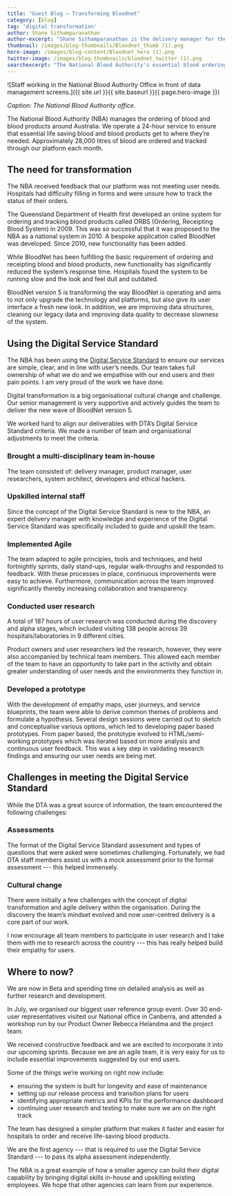 ```yaml
---
title: "Guest Blog — Transforming Bloodnet"
category: [blog]
tag: 'digital transformation'
author: Shane Sithamparanathan
author-excerpt: "Shane Sithamparanathan is the delivery manager for the BloodNet program."
thumbnail: /images/blog-thumbnails/Bloodnet_thumb (1).png
hero-image: /images/blog-content/Bloodnet_hero (1).png
twitter-image: /images/blog-thumbnails/bloodnet_twitter (1).png
searchexcerpt: "The National Blood Authority's essential blood ordering service is transforming its digital platform. Delivery manager Shane Sithamparanathan talks about how they successfully passed their alpha assessment and are full steam ahead in beta."
---
```


![Staff working in the National Blood Authority Office in front of data management screens.]({{ site.url }}{{ site.baseurl }}{{ page.hero-image }})

*Caption: The National Blood Authority office.*

The National Blood Authority (NBA) manages the ordering of blood and blood products around Australia. We operate a 24-hour service to ensure that essential life saving blood and blood products get to where they’re needed. Approximately 28,000 litres of blood are ordered and tracked through our platform each month.

## The need for transformation

The NBA received feedback that our platform was not meeting user needs. Hospitals had difficulty filling in forms and were unsure how to track the status of their orders.

The Queensland Department of Health first developed an online system for ordering and tracking blood products called ORBS (Ordering, Receipting Blood System) in 2009. This was so successful that it was proposed to the NBA as a national system in 2010. A bespoke application called BloodNet was developed. Since 2010, new functionality has been added.

While BloodNet has been fulfilling the basic requirement of ordering and receipting blood and blood products, new functionality has significantly reduced the system’s response time. Hospitals found the system to be running slow and the look and feel dull and outdated.

BloodNet version 5 is transforming the way BloodNet is operating and aims to not only upgrade the technology and platforms, but also give its user interface a fresh new look.  In addition, we are improving data structures, cleaning our legacy data and improving data quality to decrease slowness of the system.  

## Using the Digital Service Standard

The NBA has been using the [Digital Service Standard](https://www.dta.gov.au/standard/) to ensure our services are simple, clear, and in line with user’s needs. Our team takes full ownership of what we do and we empathise with our end users and their pain points. I am very proud of the work we have done.

Digital transformation is a big organisational cultural change and challenge. Our senior management is very supportive and actively guides the team to deliver the new wave of BloodNet version 5.

We worked hard to align our deliverables with DTA’s Digital Service Standard criteria. We made a number of team and organisational adjustments to meet the criteria.

### Brought a multi-disciplinary team in-house

The team consisted of: delivery manager, product manager, user researchers, system architect, developers and ethical hackers.

### Upskilled internal staff

Since the concept of the Digital Service Standard is new to the NBA, an expert delivery manager with knowledge and experience of the Digital Service Standard was specifically included to guide and upskill the team.

### Implemented Agile

The team adapted to agile principles, tools and techniques, and held fortnightly sprints, daily stand-ups, regular walk-throughs and responded to feedback. With these processes in place, continuous improvements were easy to achieve. Furthermore, communication across the team improved significantly thereby increasing collaboration and transparency.

### Conducted user research

A total of 187 hours of user research was conducted during the discovery and alpha stages, which included visiting 138 people across 39 hospitals/laboratories in 9 different cities.  

Product owners and user researchers led the research, however, they were also accompanied by technical team members. This allowed each member of the team to have an opportunity to take part in the activity and obtain greater understanding of user needs and the environments they function in.

### Developed a prototype

With the development of empathy maps, user journeys, and service blueprints, the team were able to derive common themes of problems and formulate a hypothesis. Several design sessions were carried out to sketch and conceptualise various options, which led to developing paper based prototypes. From paper based, the prototype evolved to HTML/semi-working prototypes which was iterated based on more analysis and continuous user feedback. This was a key step in validating research findings and ensuring our user needs are being met.

## Challenges in meeting the Digital Service Standard

While the DTA was a great source of information, the team encountered the following challenges:

### Assessments

The format of the Digital Service Standard assessment and types of questions that were asked were sometimes challenging. Fortunately, we had DTA staff members assist us with a mock assessment prior to the formal assessment --- this helped immensely.

### Cultural change

There were initially a few challenges with the concept of digital transformation and agile delivery within the organisation. During the discovery the team’s mindset evolved and now user-centred delivery is a core part of our work.

I now encourage all team members to participate in user research and I take them with me to research across the country --- this has really helped build their empathy for users.

## Where to now?

We are now in Beta and spending time on detailed analysis as well as further research and development.

In July, we organised our biggest user reference group event. Over 30 end-user representatives visited our National office in Canberra, and attended a workshop run by our Product Owner Rebecca Helandma and the project team.

We received constructive feedback and we are excited to incorporate it into our upcoming sprints. Because we are an agile team, it is very easy for us to include essential improvements suggested by our end users.

Some of the things we’re working on right now include:

- ensuring the system is built for longevity and ease of maintenance
- setting up our release process and transition plans for users
- identifying appropriate metrics and KPIs for the performance dashboard
- continuing user research and testing to make sure we are on the right track

The team has designed a simpler platform that makes it faster and easier for hospitals to order and receive life-saving blood products.

We are the first agency --- that is required to use the Digital Service Standard --- to pass its alpha assessment independently.

The NBA is a great example of how a smaller agency can build their digital capability by bringing digital skills in-house and upskilling existing employees. We hope that other agencies can learn from our experience.
